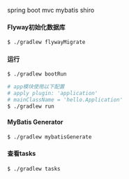 spring boot mvc mybatis shiro

#### Flyway初始化数据库
```bash
$ ./gradlew flywayMigrate
```

#### 运行
```bash
$ ./gradlew bootRun

# app模块使用以下配置
# apply plugin: 'application'
# mainClassName = 'hello.Application'
$ ./gradlew run
```

#### MyBatis Generator
```bash
$ ./gradlew mybatisGenerate
```

#### 查看tasks
```bash
$ ./gradlew tasks
```
